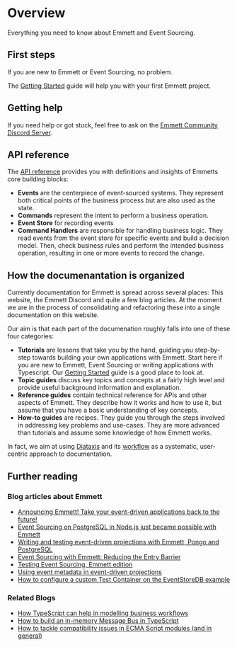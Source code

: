 # Overview

Everything you need to know about Emmett and Event Sourcing.

## First steps

If you are new to Emmett or Event Sourcing, no problem.

The [Getting Started](/getting-started) guide will help you with your first Emmett project.

## Getting help

If you need help or got stuck, feel free to ask on the [Emmett Community Discord Server](https://discord.gg/fTpqUTMmVa).

## API reference

The [API reference](/api-docs) provides you with definitions and insights of Emmetts core building blocks:

- **Events** are the centerpiece of event-sourced systems. They represent both critical points of the business process but are also used as the state.
- **Commands** represent the intent to perform a business operation.
- **Event Store** for recording events
- **Command Handlers** are responsible for handling business logic. They read events from the event store for specific events and build a decision model. Then, check business rules and perform the intended business operation, resulting in one or more events to record the change.

## How the documenantation is organized

Currently documentation for Emmett is spread across several places: This website, the Emmett Discord and quite a few blog articles.
At the moment we are in the process of consolidating and refactoring these into a single documentation on this website.

Our aim is that each part of the documenation roughly falls into one of these four categories:

- **Tutorials** are lessons that take you by the hand, guiding you step-by-step towards building your own applications with Emmett. Start here if you are new to Emmett, Event Sourcing or writing applications with Typescript. Our [Getting Started](/getting-started) guide is a good place to look at.
- **Topic guides** discuss key topics and concepts at a fairly high level and provide useful background information and explanation.
- **Reference guides** contain technical reference for APIs and other aspects of Emmett. They describe how it works and how to use it, but assume that you have a basic understanding of key concepts.
- **How-to guides** are recipes. They guide you through the steps involved in addressing key problems and use-cases. They are more advanced than tutorials and assume some knowledge of how Emmett works.

In fact, we aim at using [Diataxis](https://diataxis.fr) and its [workflow](https://diataxis.fr/how-to-use-diataxis/) as a systematic, user-centric approach to documentation.

## Further reading

### Blog articles about Emmett

- [Announcing Emmett! Take your event-driven applications back to the future!](https://event-driven.io/en/introducing_emmett/)
- [Event Sourcing on PostgreSQL in Node.js just became possible with Emmett](https://event-driven.io/en/emmett_postgresql_event_store/)
- [Writing and testing event-driven projections with Emmett, Pongo and PostgreSQL](https://event-driven.io/en/emmett_projections_testing/)
- [Event Sourcing with Emmett: Reducing the Entry Barrier](https://medium.com/@mbneto/event-sourcing-with-emmett-how-to-reduce-the-entry-barrier-bf2d638c0437)
- [Testing Event Sourcing, Emmett edition](https://event-driven.io/en/testing_event_sourcing_emmett_edition/)
- [Using event metadata in event-driven projections](https://event-driven.io/en/projections_and_event_metadata/)
- [How to configure a custom Test Container on the EventStoreDB example](https://event-driven.io/en/custom_test_container_on_esdb_example/)

### Related Blogs

- [How TypeScript can help in modelling business workflows](https://event-driven.io/en/how_to_have_fun_with_typescript_and_workflow/)
- [How to build an in-memory Message Bus in TypeScript](https://event-driven.io/en/inmemory_message_bus_in_typescript/)
- [How to tackle compatibility issues in ECMA Script modules (and in general)](https://event-driven.io/en/how_to_tackle_esmodules_compatibility_issues/)
